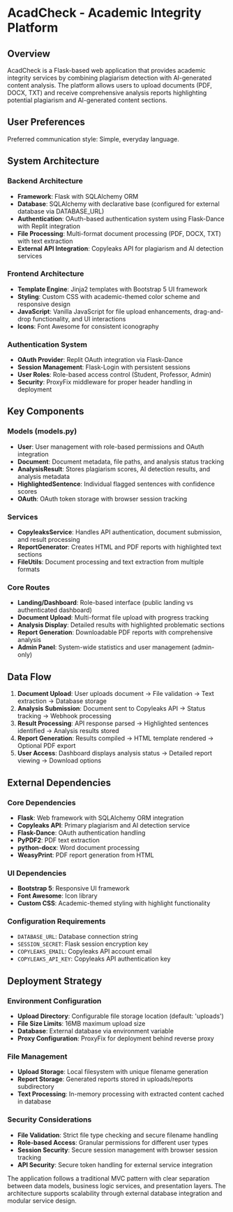 # AcadCheck - Academic Integrity Platform

## Overview

AcadCheck is a Flask-based web application that provides academic integrity services by combining plagiarism detection with AI-generated content analysis. The platform allows users to upload documents (PDF, DOCX, TXT) and receive comprehensive analysis reports highlighting potential plagiarism and AI-generated content sections.

## User Preferences

Preferred communication style: Simple, everyday language.

## System Architecture

### Backend Architecture
- **Framework**: Flask with SQLAlchemy ORM
- **Database**: SQLAlchemy with declarative base (configured for external database via DATABASE_URL)
- **Authentication**: OAuth-based authentication system using Flask-Dance with Replit integration
- **File Processing**: Multi-format document processing (PDF, DOCX, TXT) with text extraction
- **External API Integration**: Copyleaks API for plagiarism and AI detection services

### Frontend Architecture
- **Template Engine**: Jinja2 templates with Bootstrap 5 UI framework
- **Styling**: Custom CSS with academic-themed color scheme and responsive design
- **JavaScript**: Vanilla JavaScript for file upload enhancements, drag-and-drop functionality, and UI interactions
- **Icons**: Font Awesome for consistent iconography

### Authentication System
- **OAuth Provider**: Replit OAuth integration via Flask-Dance
- **Session Management**: Flask-Login with persistent sessions
- **User Roles**: Role-based access control (Student, Professor, Admin)
- **Security**: ProxyFix middleware for proper header handling in deployment

## Key Components

### Models (models.py)
- **User**: User management with role-based permissions and OAuth integration
- **Document**: Document metadata, file paths, and analysis status tracking
- **AnalysisResult**: Stores plagiarism scores, AI detection results, and analysis metadata
- **HighlightedSentence**: Individual flagged sentences with confidence scores
- **OAuth**: OAuth token storage with browser session tracking

### Services
- **CopyleaksService**: Handles API authentication, document submission, and result processing
- **ReportGenerator**: Creates HTML and PDF reports with highlighted text sections
- **FileUtils**: Document processing and text extraction from multiple formats

### Core Routes
- **Landing/Dashboard**: Role-based interface (public landing vs authenticated dashboard)
- **Document Upload**: Multi-format file upload with progress tracking
- **Analysis Display**: Detailed results with highlighted problematic sections
- **Report Generation**: Downloadable PDF reports with comprehensive analysis
- **Admin Panel**: System-wide statistics and user management (admin-only)

## Data Flow

1. **Document Upload**: User uploads document → File validation → Text extraction → Database storage
2. **Analysis Submission**: Document sent to Copyleaks API → Status tracking → Webhook processing
3. **Result Processing**: API response parsed → Highlighted sentences identified → Analysis results stored
4. **Report Generation**: Results compiled → HTML template rendered → Optional PDF export
5. **User Access**: Dashboard displays analysis status → Detailed report viewing → Download options

## External Dependencies

### Core Dependencies
- **Flask**: Web framework with SQLAlchemy ORM integration
- **Copyleaks API**: Primary plagiarism and AI detection service
- **Flask-Dance**: OAuth authentication handling
- **PyPDF2**: PDF text extraction
- **python-docx**: Word document processing
- **WeasyPrint**: PDF report generation from HTML

### UI Dependencies
- **Bootstrap 5**: Responsive UI framework
- **Font Awesome**: Icon library
- **Custom CSS**: Academic-themed styling with highlight functionality

### Configuration Requirements
- `DATABASE_URL`: Database connection string
- `SESSION_SECRET`: Flask session encryption key
- `COPYLEAKS_EMAIL`: Copyleaks API account email
- `COPYLEAKS_API_KEY`: Copyleaks API authentication key

## Deployment Strategy

### Environment Configuration
- **Upload Directory**: Configurable file storage location (default: 'uploads')
- **File Size Limits**: 16MB maximum upload size
- **Database**: External database via environment variable
- **Proxy Configuration**: ProxyFix for deployment behind reverse proxy

### File Management
- **Upload Storage**: Local filesystem with unique filename generation
- **Report Storage**: Generated reports stored in uploads/reports subdirectory
- **Text Processing**: In-memory processing with extracted content cached in database

### Security Considerations
- **File Validation**: Strict file type checking and secure filename handling
- **Role-based Access**: Granular permissions for different user types
- **Session Security**: Secure session management with browser session tracking
- **API Security**: Secure token handling for external service integration

The application follows a traditional MVC pattern with clear separation between data models, business logic services, and presentation layers. The architecture supports scalability through external database integration and modular service design.